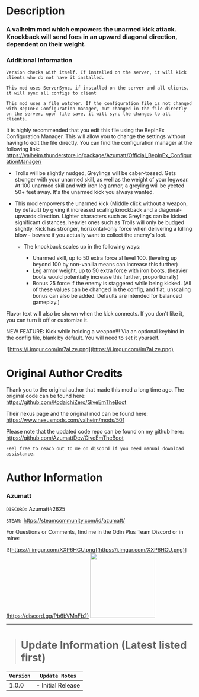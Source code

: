 # Description

### A valheim mod which empowers the unarmed kick attack. Knockback will send foes in an upward diagonal direction, dependent on their weight.

### Additional Information

`Version checks with itself. If installed on the server, it will kick clients who do not have it installed.`

`This mod uses ServerSync, if installed on the server and all clients, it will sync all configs to client`

`This mod uses a file watcher. If the configuration file is not changed with BepInEx Configuration manager, but changed in the file directly on the server, upon file save, it will sync the changes to all clients.`


It is highly recommended that you edit this file using the BepInEx Configuration Manager. This will allow you to change the settings without having to edit the file directly. You can find the configuration manager at the following link: https://valheim.thunderstore.io/package/Azumatt/Official_BepInEx_ConfigurationManager/

- Trolls will be slightly nudged, Greylings will be caber-tossed. Gets stronger with your unarmed skill, as well as the weight of your legwear. At 100 unarmed skill and with iron leg armor, a greyling will be yeeted 50+ feet away. It's the unarmed kick you always wanted.
- This mod empowers the unarmed kick (Middle click without a weapon, by default) by giving it increased scaling knockback and a diagonal-upwards direction. Lighter characters such as Greylings can be kicked significant distances, heavier ones such as Trolls will only be budged slightly. Kick has stronger, horizontal-only force when delivering a killing blow - beware if you actually want to collect the enemy's loot.

    - The knockback scales up in the following ways:

        - Unarmed skill, up to 50 extra force al level 100. (leveling up beyond 100 by non-vanilla means can increase this further)
        - Leg armor weight, up to 50 extra force with iron boots. (heavier boots would potentially increase this further, proportionally)
        - Bonus 25 force if the enemy is staggered while being kicked.
          (All of these values can be changed in the config, and flat, unscaling bonus can also be added. Defaults are intended for balanced gameplay.)

Flavor text will also be shown when the kick connects. If you don't like it, you can turn it off or customize it.

NEW FEATURE: Kick while holding a weapon!!! Via an optional keybind in the config file, blank by default. You will need to set it yourself.


![https://i.imgur.com/im7aLze.png](https://i.imgur.com/im7aLze.png)


# Original Author Credits
Thank you to the original author that made this mod a long time ago. The original code can be found here: https://github.com/KodaichiZero/GiveEmTheBoot

Their nexus page and the original mod can be found here: https://www.nexusmods.com/valheim/mods/501


Please note that the updated code repo can be found on my github here: https://github.com/AzumattDev/GiveEmTheBoot


`Feel free to reach out to me on discord if you need manual download assistance.`

# Author Information

### Azumatt

`DISCORD:` Azumatt#2625

`STEAM:` https://steamcommunity.com/id/azumatt/

For Questions or Comments, find me in the Odin Plus Team Discord or in mine:

[![https://i.imgur.com/XXP6HCU.png](https://i.imgur.com/XXP6HCU.png)](https://discord.gg/Pb6bVMnFb2)
<a href="https://discord.gg/pdHgy6Bsng"><img src="https://i.imgur.com/Xlcbmm9.png" href="https://discord.gg/pdHgy6Bsng" width="175" height="175"></a>
***

> # Update Information (Latest listed first)

| `Version` | `Update Notes`    |
|-----------|-------------------|
| 1.0.0     | - Initial Release |